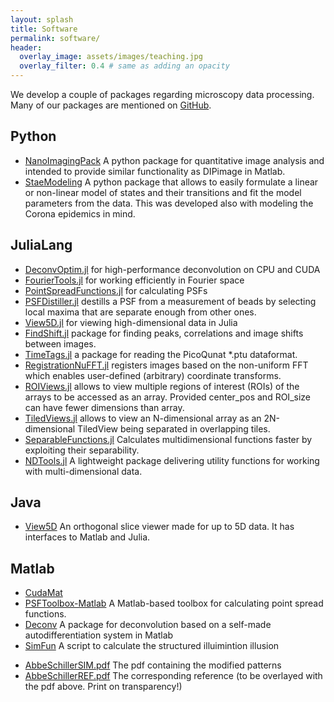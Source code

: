 ```yaml
---
layout: splash 
title: Software 
permalink: software/
header:
  overlay_image: assets/images/teaching.jpg
  overlay_filter: 0.4 # same as adding an opacity
---
```



We develop a couple of packages regarding microscopy data processing.
Many of our packages are mentioned on [GitHub](https://github.com/bionanoimaging).

## Python
* [NanoImagingPack](https://gitlab.com/bionanoimaging/nanoimagingpack) A python package for quantitative image analysis and intended to provide similar functionality as DIPimage in Matlab.
* [StaeModeling](https://github.com/RainerHeintzmann/StateModeling) A python package that allows to easily formulate a linear or non-linear model of states and their transitions and fit the model parameters from the data. This was developed also with modeling the Corona epidemics in mind.

## JuliaLang
* [DeconvOptim.jl](https://github.com/roflmaostc/DeconvOptim.jl) for high-performance deconvolution on CPU and CUDA
* [FourierTools.jl](https://github.com/bionanoimaging/FourierTools.jl/) for working efficiently in Fourier space
* [PointSpreadFunctions.jl](https://github.com/RainerHeintzmann/PointSpreadFunctions.jl/) for calculating PSFs
* [PSFDistiller.jl](https://github.com/bionanoimaging/PSFDistiller.jl) destills a PSF from a measurement of beads by selecting local maxima that are separate enough from other ones.
* [View5D.jl](https://github.com/RainerHeintzmann/View5D.jl) for viewing high-dimensional data in Julia
* [FindShift.jl](https://github.com/RainerHeintzmann/FindShift.jl) package for finding peaks, correlations and image shifts between images.
* [TimeTags.jl](https://github.com/RainerHeintzmann/TimeTags.jl) a package for reading the PicoQunat *.ptu dataformat.
* [RegistrationNuFFT.jl](https://github.com/RainerHeintzmann/RegistrationNuFFT.jl) registers images based on the non-uniform FFT which enables user-defined (arbitrary) coordinate transforms.
* [ROIViews.jl](https://github.com/RainerHeintzmann/ROIViews.jl) allows to view multiple regions of interest (ROIs) of the arrays to be accessed as an array. Provided center_pos and ROI_size can have fewer dimensions than array.
* [TiledViews.jl](https://github.com/bionanoimaging/TiledViews.jl) allows to view an N-dimensional array as an 2N-dimensional TiledView being separated in overlapping tiles.
* [SeparableFunctions.jl](https://github.com/bionanoimaging/SeparableFunctions.jl) Calculates multidimensional functions faster by exploiting their separability.
* [NDTools.jl](https://github.com/bionanoimaging/NDTools.jl) A lightweight package delivering utility functions for working with multi-dimensional data.

## Java
* [View5D](https://github.com/bionanoimaging/View5D) An orthogonal slice viewer made for up to 5D data. It has interfaces to Matlab and Julia.

## Matlab
* [CudaMat](https://github.com/RainerHeintzmann/CudaMat)
* [PSFToolbox-Matlab](https://github.com/bionanoimaging/PSFToolbox-Matlab) A Matlab-based toolbox for calculating point spread functions.
* [Deconv](https://github.com/RainerHeintzmann/Deconv) A package for deconvolution based on a self-made autodifferentiation system in Matlab
* [SimFun](https://cloud.uni-jena.de/s/o3HmtKj5w3TibaJ) A script to calculate the structured illuimintion illusion
+ [AbbeSchillerSIM.pdf](https://cloud.uni-jena.de/s/BDrg63Hwr3L3CQK) The pdf containing the modified patterns
+ [AbbeSchillerREF.pdf](https://cloud.uni-jena.de/s/3GiBcBd7gniJJxG) The corresponding reference (to be overlayed with the pdf above. Print on transparency!)
